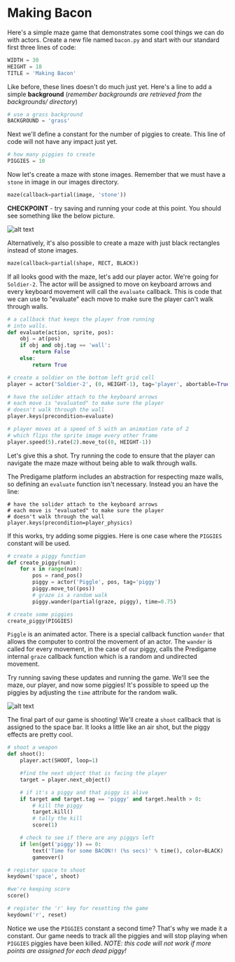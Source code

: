 Making Bacon
============

Here's a simple maze game that demonstrates some cool things we can do with actors. Create a new file named `bacon.py` and start with our standard first three lines of code:

```python
WIDTH = 30
HEIGHT = 18
TITLE = 'Making Bacon'
```
Like before, these lines doesn't do much just yet. Here's a line to add a simple **background** (*remember backgrounds are retrieved from the backgrounds/ directory*)

```python
# use a grass background
BACKGROUND = 'grass'
```
Next we'll define a constant for the number of piggies to create. This line of code will not have any impact just yet.

```python
# how many piggies to create
PIGGIES = 10
```
Now let's create a maze with stone images. Remember that we must have a `stone` in image in our images directory.

```python
maze(callback=partial(image, 'stone'))
```
**CHECKPOINT** - try saving and running your code at this point. You should see something like the below picture.

![alt text](http://predicate.us/predigame/images/maze_grass.png "Bacon 1")

Alternatively, it's also possible to create a maze with just black rectangles instead of stone images.

```python
maze(callback=partial(shape, RECT, BLACK))
```

If all looks good with the maze, let's add our player actor. We're going for `Soldier-2`. The actor will be assigned to move on keyboard arrows and every keyboard movement will call the `evaluate` callback. This is code that we can use to "evaluate" each move to make sure the player can't walk through walls.

```python
# a callback that keeps the player from running
# into walls.
def evaluate(action, sprite, pos):
    obj = at(pos)
    if obj and obj.tag == 'wall':
        return False
    else:
        return True

# create a soldier on the bottom left grid cell
player = actor('Soldier-2', (0, HEIGHT-1), tag='player', abortable=True)

# have the solider attach to the keyboard arrows
# each move is "evaluated" to make sure the player
# doesn't walk through the wall
player.keys(precondition=evaluate)

# player moves at a speed of 5 with an animation rate of 2
# which flips the sprite image every other frame
player.speed(5).rate(2).move_to((0, HEIGHT-1))
```
Let's give this a shot. Try running the code to ensure that the player can navigate the maze maze without being able to walk through walls.

The Predigame platform includes an abstraction for respecting maze walls, so defining an `evaluate` function isn't necessary. Instead you an have the line:

```
# have the solider attach to the keyboard arrows
# each move is "evaluated" to make sure the player
# doesn't walk through the wall
player.keys(precondition=player_physics)
```

If this works, try adding some piggies. Here is one case where the `PIGGIES` constant will be used.

```python
# create a piggy function
def create_piggy(num):
    for x in range(num):
        pos = rand_pos()
        piggy = actor('Piggle', pos, tag='piggy')
        piggy.move_to((pos))
        # graze is a random walk
        piggy.wander(partial(graze, piggy), time=0.75)

# create some piggies
create_piggy(PIGGIES)
```
`Piggle` is an animated actor. There is a special callback function `wander` that allows the computer to control the movement of an actor. The `wander` is called for every movement, in the case of our piggy, calls the Predigame internal `graze` callback function which is a random and undirected movement.  

Try running saving these updates and running the game. We'll see the maze, our player, and now some piggies! It's possible to speed up the piggies by adjusting the `time` attribute for the random walk.

![alt text](http://predicate.us/predigame/images/maze_actors.png "Bacon 2")

The final part of our game is shooting! We'll create a `shoot` callback that is assigned to the space bar. It looks a little like an air shot, but the piggy effects are pretty cool.

```python
# shoot a weapon
def shoot():
    player.act(SHOOT, loop=1)

    #find the next object that is facing the player
    target = player.next_object()

    # if it's a piggy and that piggy is alive
    if target and target.tag == 'piggy' and target.health > 0:
        # kill the piggy
        target.kill()
        # tally the kill
        score(1)

    # check to see if there are any piggys left
    if len(get('piggy')) == 0:
        text('Time for some BACON!! (%s secs)' % time(), color=BLACK)
        gameover()

# register space to shoot
keydown('space', shoot)

#we're keeping score
score()

# register the 'r' key for resetting the game
keydown('r', reset)
```

Notice we use the `PIGGIES` constant a second time? That's why we made it a constant. Our game needs to track all the piggies and will stop playing when `PIGGIES` piggies have been killed. *NOTE: this code will not work if more points are assigned for each dead piggy!*
